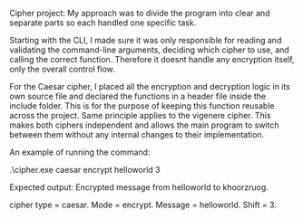 Cipher project:
My approach was to divide the program into clear and separate parts so each handled one specific task.

Starting with the CLI, I made sure it was only responsible for reading and validating the command-line arguments, deciding which cipher to use, and calling the correct function.
Therefore it doesnt handle any encryption itself, only the overall control flow.

For the Caesar cipher, I placed all the encryption and decryption logic in its own source file and declared the functions in a header file inside the include folder.
This is for the purpose of keeping this function reusable across the project. Same principle applies to the vigenere cipher.
This makes both ciphers independent and allows the main program to switch between them without any internal changes to their implementation.

An example of running the command:

.\cipher.exe caesar encrypt helloworld 3

Expected output: Encrypted message from helloworld to khoorzruog.

cipher type = caesar. Mode = encrypt. Message = helloworld. Shift = 3.
